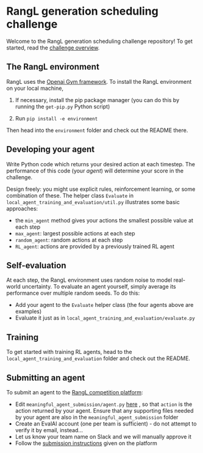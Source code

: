 # RangL generation scheduling challenge

Welcome to the RangL generation scheduling challenge repository! To get started, read the [challenge overview](http://challenge1-rangl.uksouth.cloudapp.azure.com:8888/web/challenges/challenge-page/1/overview).

## The RangL environment

RangL uses the [Openai Gym framework](https://gym.openai.com). To install the RangL environment on your local machine, 

1. If necessary, install the pip package manager (you can do this by running the `get-pip.py` Python script)

2. Run `pip install -e environment`

Then head into the `environment` folder and check out the README there.

## Developing your agent

Write Python code which returns your desired action at each timestep. The performance of this code (your _agent_) will determine your score in the challenge. 

Design freely: you might use explicit rules, reinforcement learning, or some combination of these. The helper class `Evaluate` in `local_agent_training_and_evaluation/util.py` illustrates some basic approaches:

* the `min_agent` method gives your actions the smallest possible value at each step
* `max_agent`: largest possible actions at each step
* `random_agent`: random actions at each step
* `RL_agent`: actions are provided by a previously trained RL agent

## Self-evaluation

At each step, the RangL environment uses random noise to model real-world uncertainty. To evaluate an agent yourself, simply average its performance over multiple random seeds. To do this:

* Add your agent to the `Evaluate` helper class (the four agents above are examples)
* Evaluate it just as in `local_agent_training_and_evaluation/evaluate.py`

## Training 

To get started with training RL agents, head to the `local_agent_training_and_evaluation` folder and check out the README.

## Submitting an agent

To submit an agent to the [RangL competition platform](http://challenge1-rangl.uksouth.cloudapp.azure.com:8888):

* Edit `meaningful_agent_submission/agent.py` [here](https://gitlab.com/rangl-public/generation-scheduling-challenge-january-2021/-/blob/3b181110795c2a08e6f9045ef25a8f061fa31564/meaningful_agent_submission/agent.py#L33) , so that `action` is the action returned by your agent. Ensure that any supporting files needed by your agent are also in the `meaningful_agent_submission` folder
 * Create an EvalAI account (one per team is sufficient) - do not attempt to verify it by email, instead...
 * Let us know your team name on Slack and we will manually approve it
 * Follow the [submission instructions](http://challenge1-rangl.uksouth.cloudapp.azure.com:8888/web/challenges/challenge-page/1/submission) given on the platform
 
